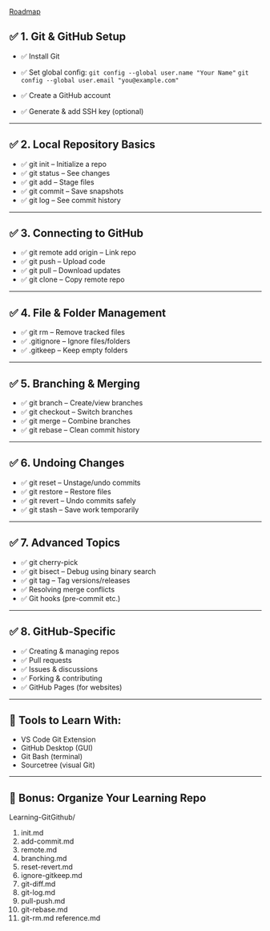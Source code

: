 [Roadmap](https://roadmap.sh/git-github)

## ✅ 1. Git & GitHub Setup
- ✅ Install Git
  
- ✅ Set global config:
`git config --global user.name "Your Name"`
`git config --global user.email "you@example.com"`

- ✅ Create a GitHub account
- ✅ Generate & add SSH key (optional)

---

## ✅ 2. Local Repository Basics

- ✅ git init – Initialize a repo
- ✅ git status – See changes
- ✅ git add – Stage files
- ✅ git commit – Save snapshots
- ✅ git log – See commit history

---

## ✅ 3. Connecting to GitHub

- ✅ git remote add origin <url> – Link repo
- ✅ git push – Upload code
- ✅ git pull – Download updates
- ✅ git clone – Copy remote repo

---

## ✅ 4. File & Folder Management

- ✅ git rm – Remove tracked files
- ✅ .gitignore – Ignore files/folders
- ✅ .gitkeep – Keep empty folders

---

## ✅ 5. Branching & Merging

- ✅ git branch – Create/view branches
- ✅ git checkout – Switch branches
- ✅ git merge – Combine branches
- ✅ git rebase – Clean commit history
  
---

## ✅ 6. Undoing Changes

- ✅ git reset – Unstage/undo commits
- ✅ git restore – Restore files
- ✅ git revert – Undo commits safely
- ✅ git stash – Save work temporarily

---

## ✅ 7. Advanced Topics

- ✅ git cherry-pick
- ✅ git bisect – Debug using binary search
- ✅ git tag – Tag versions/releases
- ✅ Resolving merge conflicts
- ✅ Git hooks (pre-commit etc.)

---

## ✅ 8. GitHub-Specific

- ✅ Creating & managing repos
- ✅ Pull requests
- ✅ Issues & discussions
- ✅ Forking & contributing
- ✅ GitHub Pages (for websites)

---

## 🧰 Tools to Learn With:

- VS Code Git Extension
- GitHub Desktop (GUI)
- Git Bash (terminal)
- Sourcetree (visual Git)

---

## 📁 Bonus: Organize Your Learning Repo

Learning-GitGithub/

1. init.md 
2. add-commit.md 
3. remote.md 
4. branching.md 
5. reset-revert.md 
6. ignore-gitkeep.md
7. git-diff.md
8. git-log.md
9. pull-push.md
10. git-rebase.md
11. git-rm.md 
reference.md 














